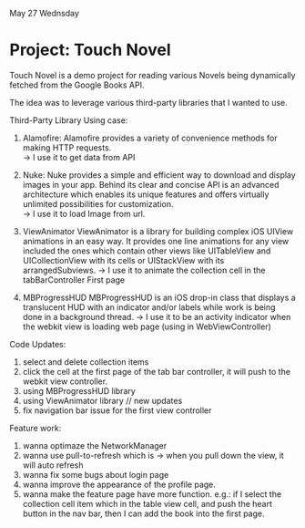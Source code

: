 May 27 Wednsday
# Project: Touch Novel

Touch Novel is a demo project for reading various Novels being dynamically fetched from the Google Books API.

The idea was to leverage various third-party libraries that I wanted to use.



Third-Party Library Using case:
1. Alamofire: 
Alamofire provides a variety of convenience methods for making HTTP requests.  
-> I use it to get data from API

2. Nuke:
Nuke provides a simple and efficient way to download and display images in your app. Behind its clear and concise API is an advanced architecture which enables its unique features and offers virtually unlimited possibilities for customization.  
-> I use it to load Image from url.

3. ViewAnimator
ViewAnimator is a library for building complex iOS UIView animations in an easy way. It provides one line animations for any view included the ones which contain other views like UITableView and UICollectionView with its cells or UIStackView with its arrangedSubviews.
-> I use it to animate the collection cell in the tabBarController First page

4. MBProgressHUD
MBProgressHUD is an iOS drop-in class that displays a translucent HUD with an indicator and/or labels while work is being done in a background thread.
-> I use it to be an activity indicator when the webkit view is loading web page (using in WebViewController)

Code Updates: 
1. select and delete collection items
2. click the cell at the first page of the tab bar controller, it will push to the webkit view controller.
3. using MBProgressHUD library
4. using ViewAnimator library
// new updates
5. fix navigation bar issue for the first view controller

Feature work:
1. wanna optimaze the NetworkManager
2. wanna use pull-to-refresh which is -> when you pull down the view, it will auto refresh
3. wanna fix some bugs about login page
4. wanna improve the appearance of the profile page. 
5. wanna make the feature page have more function. 
e.g.:  if I select the collection cell item which in the table view cell, and push the heart button in the nav bar, then I can add the book into the first page.

